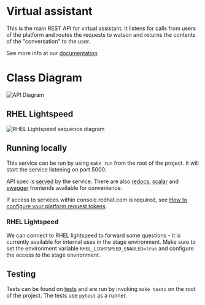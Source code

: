 # Virtual assistant

This is the main REST API for virtual assistant. It listens for calls from users of the platform and routes the
requests to watson and returns the contents of the "conversation" to the user.

See more info at our [documentation](/docs/services/virtual-assistant.md)

# Class Diagram

![API Diagram](/docs/diagrams/virtual-assistant-class.mermaid)

## RHEL Lightspeed

![RHEL Lightspeed sequence diagram](/docs/diagrams/virtual-assistant-rhel-lightspeed-sequence.mermaid)

## Running locally
This service can be run by using `make run` from the root of the project. It will start the service
listening on port 5000.

API spec is [served](http://127.0.0.1:5000/api/virtual-assistant-watson-extension/v2/openapi.json) by the service.
There are also [redocs](http://127.0.0.1:5000/redocs), [scalar](http://127.0.0.1:5000/scalar) and [swagger](http://127.0.0.1:5000/docs) frontends available for convenience.

If access to services within console.redhat.com is required, see
[How to configure your platform request tokens](/docs/dev/how-to-configure-platform-request.md).

### RHEL Lightspeed

We can connect to RHEL lightspeed to forward some questions - it is currently available for internal uses in the
stage environment. Make sure to set the environment variable `RHEL_LIGHTSPEED_ENABLED=true` and configure the access 
to the stage environment.

## Testing
Tests can be found on [tests](/services/virtual-assistant/tests) and are run by invoking `make tests` on the root of the project. The tests
use `pytest` as a runner.
